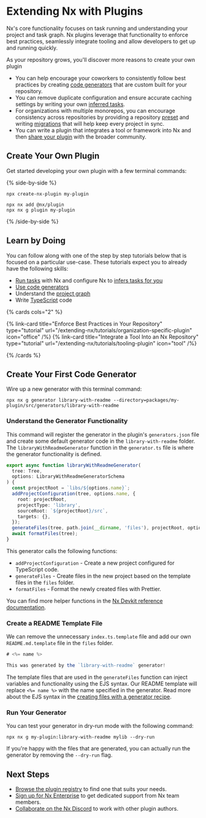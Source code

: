 # Extending Nx with Plugins

Nx's core functionality focuses on task running and understanding your project and task graph. Nx plugins leverage that functionality to enforce best practices, seamlessly integrate tooling and allow developers to get up and running quickly.

As your repository grows, you'll discover more reasons to create your own plugin

- You can help encourage your coworkers to consistently follow best practices by creating [code generators](/features/generate-code) that are custom built for your repository.
- You can remove duplicate configuration and ensure accurate caching settings by writing your own [inferred tasks](/concepts/inferred-tasks).
- For organizations with multiple monorepos, you can encourage consistency across repositories by providing a repository [preset](/extending-nx/recipes/create-preset) and writing [migrations](/extending-nx/recipes/migration-generators) that will help keep every project in sync.
- You can write a plugin that integrates a tool or framework into Nx and then [share your plugin](/extending-nx/recipes/publish-plugin) with the broader community.

## Create Your Own Plugin

Get started developing your own plugin with a few terminal commands:

{% side-by-side %}

```shell {% title="Create a plugin in a new workspace" %}
npx create-nx-plugin my-plugin
```

```shell {% title="Add a plugin to an existing workspace" %}
npx nx add @nx/plugin
npx nx g plugin my-plugin
```

{% /side-by-side %}

## Learn by Doing

You can follow along with one of the step by step tutorials below that is focused on a particular use-case. These tutorials expect you to already have the following skills:

- [Run tasks](/features/run-tasks) with Nx and configure Nx to [infers tasks for you](/concepts/inferred-tasks)
- [Use code generators](/features/generate-code)
- Understand the [project graph](/features/explore-graph)
- Write [TypeScript](https://www.typescriptlang.org/) code

{% cards cols="2" %}

{% link-card title="Enforce Best Practices in Your Repository" type="tutorial" url="/extending-nx/tutorials/organization-specific-plugin" icon="office" /%}
{% link-card title="Integrate a Tool Into an Nx Repository" type="tutorial" url="/extending-nx/tutorials/tooling-plugin" icon="tool" /%}

{% /cards %}

## Create Your First Code Generator

Wire up a new generator with this terminal command:

```shell
npx nx g generator library-with-readme --directory=packages/my-plugin/src/generators/library-with-readme
```

### Understand the Generator Functionality

This command will register the generator in the plugin's `generators.json` file and create some default generator code in the `library-with-readme` folder. The `libraryWithReadmeGenerator` function in the `generator.ts` file is where the generator functionality is defined.

```typescript {% fileName="packages/my-plugin/src/generators/library-with-readme/generator.ts" %}
export async function libraryWithReadmeGenerator(
  tree: Tree,
  options: LibraryWithReadmeGeneratorSchema
) {
  const projectRoot = `libs/${options.name}`;
  addProjectConfiguration(tree, options.name, {
    root: projectRoot,
    projectType: 'library',
    sourceRoot: `${projectRoot}/src`,
    targets: {},
  });
  generateFiles(tree, path.join(__dirname, 'files'), projectRoot, options);
  await formatFiles(tree);
}
```

This generator calls the following functions:

- `addProjectConfiguration` - Create a new project configured for TypeScript code.
- `generateFiles` - Create files in the new project based on the template files in the `files` folder.
- `formatFiles` - Format the newly created files with Prettier.

You can find more helper functions in the [Nx Devkit reference documentation](/nx-api/devkit/documents/nx_devkit).

### Create a README Template File

We can remove the unnecessary `index.ts.template` file and add our own `README.md.template` file in the `files` folder.

```typescript {% fileName="packages/my-plugin/src/generators/library-with-readme/files/README.md.template" %}
# <%= name %>

This was generated by the `library-with-readme` generator!
```

The template files that are used in the `generateFiles` function can inject variables and functionality using the EJS syntax. Our README template will replace `<%= name %>` with the name specified in the generator. Read more about the EJS syntax in the [creating files with a generator recipe](/extending-nx/recipes/creating-files).

### Run Your Generator

You can test your generator in dry-run mode with the following command:

```shell
npx nx g my-plugin:library-with-readme mylib --dry-run
```

If you're happy with the files that are generated, you can actually run the generator by removing the `--dry-run` flag.

## Next Steps

- [Browse the plugin registry](/plugin-registry) to find one that suits your needs.
- [Sign up for Nx Enterprise](/enterprise) to get dedicated support from Nx team members.
- [Collaborate on the Nx Discord](https://go.nx.dev/community) to work with other plugin authors.
